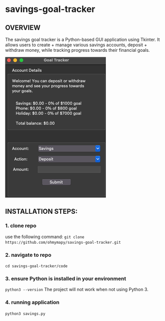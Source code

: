 # savings-goal-tracker

## OVERVIEW
The savings goal tracker is a Python-based GUI application using Tkinter.
It allows users to create + manage various savings accounts, deposit + withdraw money, while tracking progress towards their financial goals. 

![App Screenshot](screenshot.png)

## INSTALLATION STEPS:
  ### 1. clone repo
  use the following command: 
  `git clone https://github.com/ohmymapy/savings-goal-tracker.git`

  ### 2. navigate to repo 
   `cd savings-goal-tracker/code`

  ### 3. ensure Python is installed in your environment
  `python3 --version`
  The project will not work when not using Python 3. 

  ### 4. running application
  ` python3 savings.py  `
